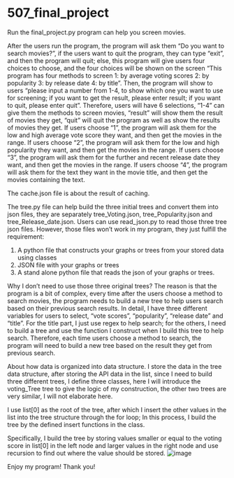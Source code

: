# 507_final_project

Run the final_project.py program can help you screen movies.

After the users run the program, the program will ask them “Do you want to search movies?”, if the users want to quit the program, they can type “exit”, and then the program will quit; else, this program will give users four choices to choose, and the four choices will be shown on the screen “This program has four methods to screen 1: by average voting scores 2: by popularity 3: by release date 4: by title”. Then, the program will show to users “please input a number from 1-4, to show which one you want to use for screening; if you want to get the result, please enter result; if you want to quit, please enter quit”. Therefore, users will have 6 selections, “1-4” can give them the methods to screen movies, “result” will show them the result of movies they get, “quit” will quit the program as well as show the results of movies they get. If users choose “1”, the program will ask them for the low and high average vote score they want, and then get the movies in the range. If users choose “2”, the program will ask them for the low and high popularity they want, and then get the movies in the range. If users choose “3”, the program will ask them for the further and recent release date they want, and then get the movies in the range. If users choose “4”, the program will ask them for the text they want in the movie title, and then get the movies containing the text.



The cache.json file is about the result of caching.

The tree.py file can help build the three initial trees and convert them into json files, they are separately tree_Voting.json, tree_Popularity.json and tree_Release_date.json. Users can use read_json.py to read those three tree json files. However, those files won’t work in my program, they just fulfill the requirement:
1.	A python file that constructs your graphs or trees from your stored data using classes
2.	JSON file with your graphs or trees
3.	A stand alone python file that reads the json of your graphs or trees.

Why I don’t need to use those three original trees? The reason is that the program is a bit of complex, every time after the users choose a method to search movies, the program needs to build a new tree to help users search based on their previous search results. In detail, I have three different variables for users to select, “vote scores”, “popularity”, “release date” and “title”. For the title part, I just use regex to help search; for the others, I need to build a tree and use the function I construct when I build this tree to help search. Therefore, each time users choose a method to search, the program will need to build a new tree based on the result they get from previous search. 



About how data is organized into data structure.
I store the data in the tree data structure, after storing the API data in the list, since I need to build three different trees, I define three classes, here I will introduce the voting_Tree tree to give the logic of my construction, the other two trees are very similar, I will not elaborate here.

I use list[0] as the root of the tree, after which I insert the other values in the list into the tree structure through the for loop; In this process, I build the tree by the defined insert functions in the class.

Specifically, I build the tree by storing values smaller or equal to the voting score in list[0] in the left node and larger values in the right node and use recursion to find out where the value should be stored.
![image](https://user-images.githubusercontent.com/116813844/207961798-ec5f329d-9533-4fe0-bd86-762abdf198cf.png)



Enjoy my program!
Thank you!
